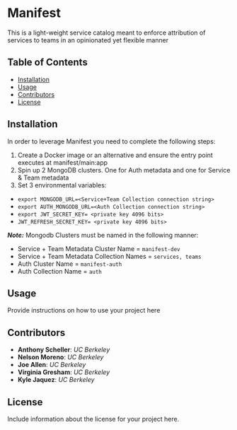 # Manifest 
This is a light-weight service catalog meant to enforce attribution of services to teams in an opinionated yet flexible manner
## Table of Contents  
- [Installation](#installation) 
- [Usage](#usage) 
- [Contributors](#contributors) 
- [License](#license) 
## Installation 
In order to leverage Manifest you need to complete the following steps:
1. Create a Docker image or an alternative and ensure the entry point executes at manifest/main:app
2. Spin up 2 MongoDB clusters. One for Auth metadata and one for Service & Team metadata
3. Set 3 environmental variables:
 - `export MONGODB_URL=<Service+Team Collection connection string>`
 - `export AUTH_MONGODB_URL=<Auth Collection connection string>`
 - `export JWT_SECRET_KEY= <private key 4096 bits>`
 - `JWT_REFRESH_SECRET_KEY= <private key 4096 bits>`

***Note:***
Mongodb Clusters must be named in the following manner:

- Service + Team Metadata Cluster Name = `manifest-dev`
- Service + Team Metadata Collection Names = `services, teams`
- Auth Cluster Name = `manifest-auth`
- Auth Collection Name = `auth`

## Usage 
Provide instructions on how to use your project here

## Contributors
 - **Anthony Scheller**: *UC Berkeley*
 - **Nelson Moreno**: *UC Berkeley*
 - **Joe Allen**: *UC Berkeley*
 - **Virginia Gresham**: *UC Berkeley*
 - **Kyle Jaquez**: *UC Berkeley*
 
 ## License 
 Include information about the license for your project here.
